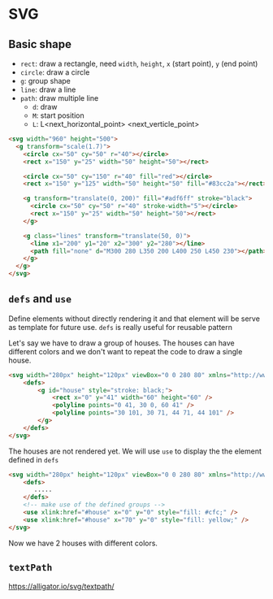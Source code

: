 # SVG

## Basic shape

- `rect`: draw a rectangle, need `width`, `height`, `x` (start point), `y` (end point)
- `circle`: draw a circle
- `g`: group shape
- `line`: draw a line
- `path`: draw multiple line
  - `d`: draw
  - `M`: start position
  - `L`: L<next_horizontal_point> <next_verticle_point>

```html
<svg width="960" height="500">
  <g transform="scale(1.7)">
    <circle cx="50" cy="50" r="40"></circle>
    <rect x="150" y="25" width="50" height="50"></rect>

    <circle cx="50" cy="150" r="40" fill="red"></circle>
    <rect x="150" y="125" width="50" height="50" fill="#83cc2a"></rect>

    <g transform="translate(0, 200)" fill="#adf6ff" stroke="black">
      <circle cx="50" cy="50" r="40" stroke-width="5"></circle>
      <rect x="150" y="25" width="50" height="50"></rect>
    </g>

    <g class="lines" transform="translate(50, 0)">
      <line x1="200" y1="20" x2="300" y2="280"></line>
      <path fill="none" d="M300 280 L350 200 L400 250 L450 230"></path>
    </g>
  </g>
</svg>
```

## `defs` and `use`

Define elements without directly rendering it and that element will be serve as template for future use. `defs` is really useful for reusable pattern

Let's say we have to draw a group of houses. The houses can have different colors and we don't want to repeat the code to draw a single house.

```html
<svg width="280px" height="120px" viewBox="0 0 280 80" xmlns="http://www.w3.org/2000/svg">
    <defs>
        <g id="house" style="stroke: black;">
            <rect x="0" y="41" width="60" height="60" />
            <polyline points="0 41, 30 0, 60 41" />
            <polyline points="30 101, 30 71, 44 71, 44 101" />
        </g>
    </defs>
</svg>
```

The houses are not rendered yet. We will use `use` to display the the element defined in `defs`
```html
<svg width="280px" height="120px" viewBox="0 0 280 80" xmlns="http://www.w3.org/2000/svg">
    <defs>
       .....
    </defs>
    <!-- make use of the defined groups -->
    <use xlink:href="#house" x="0" y="0" style="fill: #cfc;" />
    <use xlink:href="#house" x="70" y="0" style="fill: yellow;" />
</svg>
```
Now we have 2 houses with different colors.

## `textPath`

<https://alligator.io/svg/textpath/>